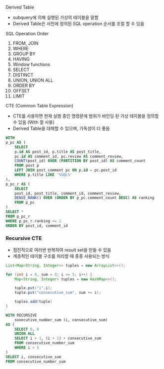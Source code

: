 Derived Table 
- subquery에 의해 실행된 가상의 테이블을 말함
- Derived Table은 사전에 정의된 SQL operation 순서를 조절 할 수 있음

SQL Operation Order
1. FROM, JOIN
2. WHERE
3. GROUP BY
4. HAVING
5. Window functions
6. SELECT
7. DISTINCT
8. UNION, UNION ALL
9. ORDER BY
10. OFFSET
11. LIMIT

CTE (Common Table Expression)
- CTE를 사용하면 현재 실행 중인 명령문에 범위가 바인딩 된 가상 테이블을 정의할 수 있음 (With 절 사용)
- Derived Table을 대체할 수 있으며, 가독성이 더 좋음
```sql
WITH 
p_pc AS (
	SELECT 
	p.id AS post_id, p.title AS post_title,
	pc.id AS comment_id, pc.review AS comment_review,
	COUNT(post_id) OVER (PARTITION BY post_id) AS comment_count
	FROM post p 
	LEFT JOIN post_comment pc ON p.id = pc.post_id
	WHERE p.title LIKE '%SQL%'
),
p_pc_r AS (
	SELECT 
	post_id, post_title, comment_id, comment_review,
	DENSE_RANK() OVER (ORDER BY p_pc.comment_count DESC) AS ranking
	FROM p_pc
)
SELECT *
FROM p_pc_r
WHERE p_pc_r.ranking <= 2 
ORDER BY post_id, comment_id
```

### Recursive CTE
- 점진적으로 여러번 반복하여 result set을 만들 수 있음
- 계층적인 테이블 구조를 처리할 때 종종 사용되는 방식
```java
List<Map<String, Integer>> tuples = new ArrayList<>();

for (int i = 0, sum = 0; i <= 5; i++) {
	Map<String, Integer> tuples = new HashMap<>();

	tuple.put("i",i);
	tuple.put("consecutive_sum", sum += i);

	tuples.add(tuple)
}
```

```sql
WITH RECURSIVE
	sonecutive_number_sum (i, consecutive_sum)
AS (
	SELECT 0, 0
	UNION ALL 
	SELECT i + 1, (i + 1) + consecutive_sum
	FROM consecutive_number_sum
	WHERE i < 5
)
SELECT i, consecutive_sum
FROM consecutive_number_sum
```